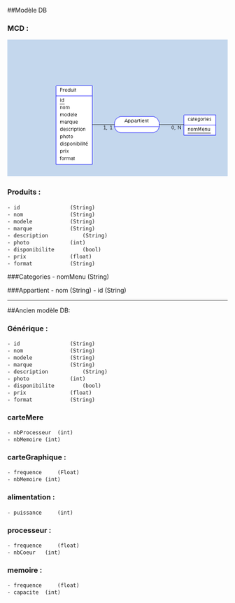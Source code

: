 ##Modèle DB
### MCD :
![Rendering preferences pane](../../Merise/MCD.png) 

### Produits :
	
	- id 			 	(String)
	- nom 			 	(String)
	- modele 		 	(String)
	- marque 		 	(String)
	- description 			(String)
	- photo 		 	(int)
	- disponibilite			(bool)
	- prix 				(float)
	- format 			(String)

	
###Categories
	- nomMenu (String)
	
###Appartient
	- nom (String)
  	- id (String)

***
##Ancien modèle DB:

### Générique :
	
	- id 			 	(String)
	- nom 			 	(String)
	- modele 		 	(String)
	- marque 		 	(String)
	- description 			(String)
	- photo 		 	(int)
	- disponibilite			(bool)
	- prix 				(float)
	- format 			(String)

	
### carteMere
	- nbProcesseur	(int)
	- nbMemoire	(int)
	
### carteGraphique :
	- frequence 	(Float)
	- nbMemoire	(int)

### alimentation :
	- puissance 	(int)

### processeur :
	- frequence 	(float)
	- nbCoeur 	(int)
	

### memoire :
	- frequence 	(float)
	- capacite 	(int)
